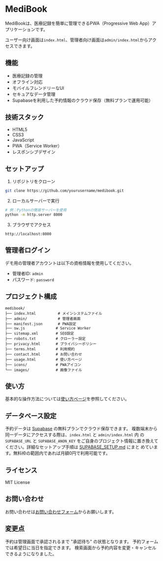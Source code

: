 # MediBook

MediBookは、医療記録を簡単に管理できるPWA（Progressive Web App）アプリケーションです。

ユーザー向け画面は`index.html`、管理者向け画面は`admin/index.html`からアクセスできます。

## 機能

- 医療記録の管理
- オフライン対応
- モバイルフレンドリーなUI
- セキュアなデータ管理
- Supabaseを利用した予約情報のクラウド保存（無料プランで運用可能）

## 技術スタック

- HTML5
- CSS3
- JavaScript
- PWA（Service Worker）
- レスポンシブデザイン

## セットアップ

1. リポジトリをクローン
```bash
git clone https://github.com/yourusername/medibook.git
```

2. ローカルサーバーで実行
```bash
# 例：Pythonの簡易サーバーを使用
python -m http.server 8000
```

3. ブラウザでアクセス
```
http://localhost:8000
```

## 管理者ログイン

デモ用の管理者アカウントは以下の資格情報を使用してください。

- 管理者ID: `admin`
- パスワード: `password`

## プロジェクト構成

```
medibook/
├── index.html          # メインシステムファイル
├── admin/              # 管理者画面
├── manifest.json       # PWA設定
├── sw.js              # Service Worker
├── sitemap.xml        # SEO設定
├── robots.txt         # クローラー設定
├── privacy.html       # プライバシーポリシー
├── terms.html         # 利用規約
├── contact.html       # お問い合わせ
├── usage.html         # 使い方ページ
├── icons/             # PWAアイコン
└── images/            # 画像ファイル
```

## 使い方

基本的な操作方法については[使い方ページ](usage.html)を参照してください。

## データベース設定

予約データは [Supabase](https://supabase.com/) の無料プランでクラウド保存できます。
複数端末から同一データにアクセスする際は、`index.html` と `admin/index.html` 内
の `SUPABASE_URL` と `SUPABASE_ANON_KEY` をご自身のプロジェクト情報に置き換えて
ください。詳細なセットアップ手順は [SUPABASE_SETUP.md](SUPABASE_SETUP.md) にまと
めています。無料枠の範囲内であれば月額0円で利用可能です。

## ライセンス

MIT License

## お問い合わせ

お問い合わせは[お問い合わせフォーム](contact.html)からお願いします。

## 変更点

予約は管理画面で承認されるまで "承認待ち" の状態となります。
予約フォームでは希望日に当日を指定できます。
検索画面から予約内容を変更・キャンセルできるようになりました。
